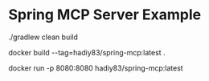 # Spring MCP Server Example

./gradlew clean build

docker build --tag=hadiy83/spring-mcp:latest .

docker run -p 8080:8080 hadiy83/spring-mcp:latest

